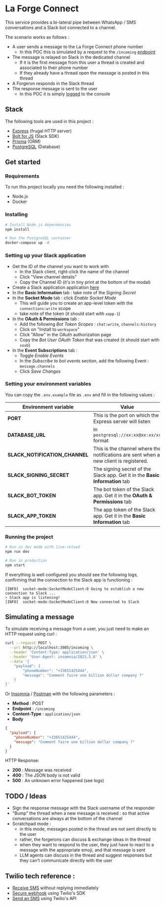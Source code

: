 # La Forge Connect

This service provides a bi-lateral pipe between WhatsApp / SMS conversations and a Slack bot connected to a channel.

The scenario works as follows :

- A user sends a message to the La Forge Connect phone number
  - In this POC this is simulated by a request to the `/incoming` [endpoint](#simulating-a-message)
- The message is relayed on Slack in the dedicated channel
  - If it is the first message from this user a thread is created and associated to their phone number
  - If they already have a thread open the message is posted in this thread
- A Forgeron responds in the Slack thread
- The response message is sent to the user
  - In this POC it is simply [logged](<(src/services/send-response.ts)>) to the console

## Stack

The following tools are used in this project :

- [Express](https://expressjs.com/) (frugal HTTP server)
- [Bolt for JS](https://api.slack.com/tools/bolt-js) (Slack SDK)
- [Prisma](https://www.prisma.io/) (ORM)
- [PostgreSQL](https://www.postgresql.org/) (Database)

## Get started

### Requirements

To run this project locally you need the following installed :

- Node.js
- Docker

### Installing

```bash
# Install Node.js dependencies
npm install

# Run the PostgreSQL container
docker-compose up -d
```

### Setting up your Slack application

- Get the ID of the channel you want to work with
  - In the Slack client, right-click the name of the channel
  - Click "View channel details"
  - Copy the Channel ID (it's in tiny print at the bottom of the modal)
- Create a Slack application application [here](https://api.slack.com/apps?new_app=1&ref=bolt_start_hub)
- In the **Basic Information** tab : take note of the _Signing Secret_
- In the **Socket Mode** tab : click _Enable Socket Mode_
  - This will guide you to create an app-level token with the `connections:write` scope
  - take note of the token (it should start with `xapp-1`)
- In the **OAuth & Permissions** tab :
  - Add the following _Bot Token Scopes_ : `chat:write`, `channels:history`
  - Click on "Install to `workspace`"
  - Click "Allow" in the OAuth authorization page
  - Copy the _Bot User OAuth Token_ that was created (it should start with `xoxb`)
- In the **Event Subscriptions** tab :
  - Toggle _Enable Events_
  - In the _Subscribe to bot events_ section, add the following Event : `message.channels`
  - Click _Save Changes_

### Setting your environment variables

You can copy the `.env.example` file as `.env` and fill in the following values :

| Environment variable           | Value                                                                                 |
| ------------------------------ | ------------------------------------------------------------------------------------- |
| **PORT**                       | This is the port on which the Express server will listen                              |
| **DATABASE_URL**               | In `postgresql://xx:xx@xx:xx/xx` format                                               |
| **SLACK_NOTIFICATION_CHANNEL** | This is the channel where the notifications are sent when a new client is registered. |
| **SLACK_SIGNING_SECRET**       | The signing secret of the Slack app. Get it in the **Basic Information** tab          |
| **SLACK_BOT_TOKEN**            | The bot token of the Slack app. Get it in the **OAuth & Permissions** tab             |
| **SLACK_APP_TOKEN**            | The app token of the Slack app. Get it in the **Basic Information** tab               |

### Running the project

```bash
# Run in dev mode with live-reload
npm run dev

# Run in production
npm start
```

If everything is well configured you should see the following logs, confirming that the connection to the Slack app is functioning :

```
[INFO]  socket-mode:SocketModeClient:0 Going to establish a new connection to Slack ...
⚡️ Slack app is listening!
[INFO]  socket-mode:SocketModeClient:0 Now connected to Slack
```

## Simulating a message

To simulate receiving a message from a user, you just need to make an HTTP request using curl :

```sh
curl --request POST \
  --url http://localhost:3005/incoming \
  --header 'Content-Type: application/json' \
  --header 'User-Agent: insomnia/2023.5.8' \
  --data '{
	"payload": {
		"phoneNumber": "+33651425444",
		"message": "Comment faire une billion dollar company ?"
	}
}'
```

Or [Insomnia](https://insomnia.rest/) / [Postman](https://www.postman.com/) with the following parameters :

- **Method** : POST
- **Endpoint** : `/incoming`
- **Content-Type** : `application/json`
- **Body**

```json
{
  "payload": {
    "phoneNumber": "+33651425444",
    "message": "Comment faire une billion dollar company ?"
  }
}
```

HTTP Response:

- **200** : Message was received
- **400** : The JSON body is not valid
- **500** : An unknown error happened (see logs)

## TODO / Ideas

- Sign the response message with the Slack username of the responder
- "Bump" the thread when a new message is received : so that active conversations are always at the bottom of the channel
- Scratchpad mode :
  - in this mode, messages posted in the thread are not sent directly to the user
  - rather, the forgerons can discuss & exchange ideas in the thread
  - when they want to respond to the user, they just have to react to a message with the appropriate emoji, and that message is sent
  - LLM agents can discuss in the thread and suggest responses but they can't communicate directly with the user

## Twilio tech reference :

* [Receive SMS](https://github.com/Dam-Buty/laforge-connect?tab=readme-ov-file#todo--ideas) without replying immediately
* [Secure webhook](https://www.twilio.com/docs/usage/tutorials/how-to-secure-your-express-app-by-validating-incoming-twilio-requests#use-twilio-express-request-validation-middleware) using Twilio's SDK
* [Send an SMS](https://www.twilio.com/docs/usage/api#send-an-sms-with-twilios-api) using Twilio's API
